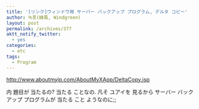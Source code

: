 ```yaml
---
title: '[リンク]ウィンドウ用 サーバー バックアップ プログラム, デルタ コピー'
author: 녹풍(綠風, Windgreen)
layout: post
permalink: /archives/377
aktt_notify_twitter:
  - yes
categories:
  - etc
tags:
  - Program
---
```

<a target="_top" href="http://www.aboutmyip.com/AboutMyXApp/DeltaCopy.jsp">http://www.aboutmyip.com/AboutMyXApp/DeltaCopy.jsp</a> <div>
  内 題目が 当たるの? 当たる ことなの. 凡そ ユアイを 見るから サーバー バックアップ プログラムが 当たる こと ようなのに;;
</div>